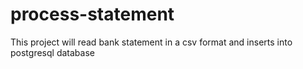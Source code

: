 # process-statement

This project will read bank statement in a csv format and inserts into postgresql database
